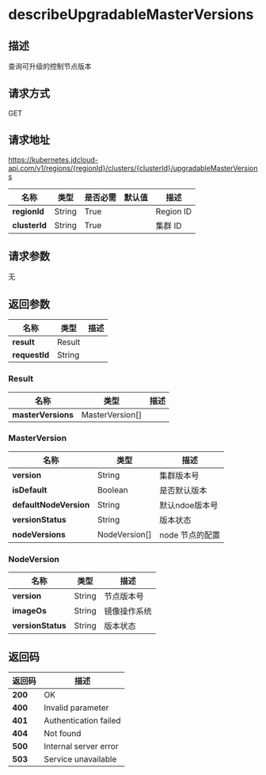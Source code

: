 # describeUpgradableMasterVersions


## 描述
查询可升级的控制节点版本

## 请求方式
GET

## 请求地址
https://kubernetes.jdcloud-api.com/v1/regions/{regionId}/clusters/{clusterId}/upgradableMasterVersions

|名称|类型|是否必需|默认值|描述|
|---|---|---|---|---|
|**regionId**|String|True| |Region ID|
|**clusterId**|String|True| |集群 ID|

## 请求参数
无


## 返回参数
|名称|类型|描述|
|---|---|---|
|**result**|Result| |
|**requestId**|String| |

### Result
|名称|类型|描述|
|---|---|---|
|**masterVersions**|MasterVersion[]| |
### MasterVersion
|名称|类型|描述|
|---|---|---|
|**version**|String|集群版本号|
|**isDefault**|Boolean|是否默认版本|
|**defaultNodeVersion**|String|默认ndoe版本号|
|**versionStatus**|String|版本状态|
|**nodeVersions**|NodeVersion[]|node 节点的配置|
### NodeVersion
|名称|类型|描述|
|---|---|---|
|**version**|String|节点版本号|
|**imageOs**|String|镜像操作系统|
|**versionStatus**|String|版本状态|

## 返回码
|返回码|描述|
|---|---|
|**200**|OK|
|**400**|Invalid parameter|
|**401**|Authentication failed|
|**404**|Not found|
|**500**|Internal server error|
|**503**|Service unavailable|
